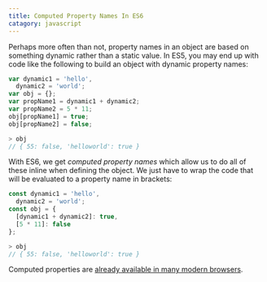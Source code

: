 ```yaml
--- 
title: Computed Property Names In ES6
catagory: javascript
---
```


Perhaps more often than not, property names in an object are based on
something dynamic rather than a static value. In ES5, you may end up with
code like the following to build an object with dynamic property names:

```javascript
var dynamic1 = 'hello',
  dynamic2 = 'world';
var obj = {};
var propName1 = dynamic1 + dynamic2;
var propName2 = 5 * 11;
obj[propName1] = true;
obj[propName2] = false;

> obj
// { 55: false, 'helloworld': true }
```

With ES6, we get _computed property names_ which allow us to do all of these
inline when defining the object. We just have to wrap the code that will be
evaluated to a property name in brackets:

```javascript
const dynamic1 = 'hello',
  dynamic2 = 'world';
const obj = {
  [dynamic1 + dynamic2]: true,
  [5 * 11]: false
};

> obj
// { 55: false, 'helloworld': true }
```

Computed properties are [already available in many modern
browsers](https://kangax.github.io/compat-table/es6/#test-object_literal_extensions_computed_properties).
